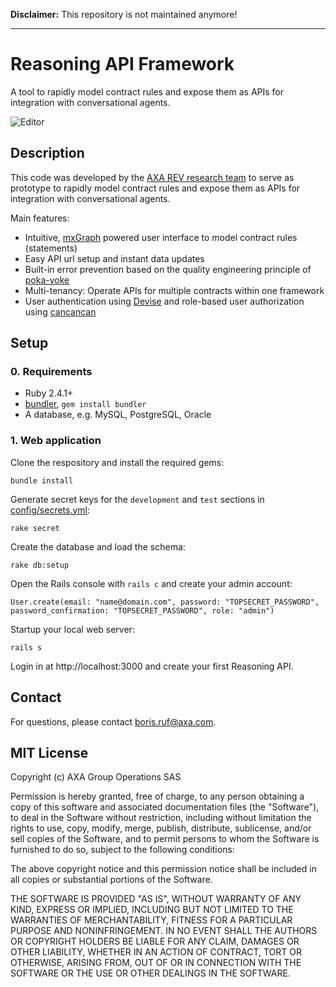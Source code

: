 
__Disclaimer:__ This repository is not maintained anymore!

------

# Reasoning API Framework

A tool to rapidly model contract rules and expose them as APIs for integration with conversational agents.

![Editor](resources/editor.png?raw=true "Editor")

## Description

This code was developed by the [AXA REV research team](https://axa-rev-research.github.io/) to serve as prototype to rapidly model contract rules and expose them as APIs for integration with conversational agents.

Main features:

- Intuitive, [mxGraph](https://github.com/jgraph/mxgraph) powered user interface to model contract rules (statements)
- Easy API url setup and instant data updates
- Built-in error prevention based on the quality engineering principle of [poka-yoke](https://en.wikipedia.org/wiki/Poka-yoke)
- Multi-tenancy: Operate APIs for multiple contracts within one framework
- User authentication using [Devise](https://github.com/plataformatec/devise) and role-based user authorization using [cancancan](https://github.com/CanCanCommunity/cancancan)

## Setup

### 0. Requirements
- Ruby 2.4.1+
- [bundler](https://bundler.io/), `gem install bundler`
- A database, e.g. MySQL, PostgreSQL, Oracle

### 1. Web application

Clone the respository and install the required gems:
```
bundle install
```

Generate secret keys for the `development` and `test` sections in [config/secrets.yml](config/secrets.yml):

```
rake secret
```

Create the database and load the schema:
```
rake db:setup
```

Open the Rails console with `rails c` and create your admin account: 
```
User.create(email: "name@domain.com", password: "TOPSECRET_PASSWORD", password_confirmation: "TOPSECRET_PASSWORD", role: "admin")
```
Startup your local web server:
```
rails s
```
Login in at http://localhost:3000 and create your first Reasoning API.

## Contact

For questions, please contact boris.ruf@axa.com.

## MIT License

Copyright (c) AXA Group Operations SAS

Permission is hereby granted, free of charge, to any person obtaining a copy of this software and associated documentation files (the "Software"), to deal in the Software without restriction, including without limitation the rights to use, copy, modify, merge, publish, distribute, sublicense, and/or sell copies of the Software, and to permit persons to whom the Software is furnished to do so, subject to the following conditions:

The above copyright notice and this permission notice shall be included in all copies or substantial portions of the Software.

THE SOFTWARE IS PROVIDED "AS IS", WITHOUT WARRANTY OF ANY KIND, EXPRESS OR IMPLIED, INCLUDING BUT NOT LIMITED TO THE WARRANTIES OF MERCHANTABILITY, FITNESS FOR A PARTICULAR PURPOSE AND NONINFRINGEMENT. IN NO EVENT SHALL THE AUTHORS OR COPYRIGHT HOLDERS BE LIABLE FOR ANY CLAIM, DAMAGES OR OTHER LIABILITY, WHETHER IN AN ACTION OF CONTRACT, TORT OR OTHERWISE, ARISING FROM, OUT OF OR IN CONNECTION WITH THE SOFTWARE OR THE USE OR OTHER DEALINGS IN THE SOFTWARE.
